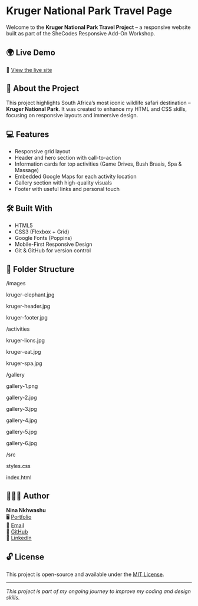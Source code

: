 # Kruger National Park Travel Page

Welcome to the **Kruger National Park Travel Project** – a responsive website built as part of the SheCodes Responsive Add-On Workshop.

## 🌍 Live Demo

🔗 [View the live site](https://krugernationalpark.netlify.app/)

## 📌 About the Project

This project highlights South Africa’s most iconic wildlife safari destination – **Kruger National Park**. It was created to enhance my HTML and CSS skills, focusing on responsive layouts and immersive design.

## 💻 Features

- Responsive grid layout
- Header and hero section with call-to-action
- Information cards for top activities (Game Drives, Bush Braais, Spa & Massage)
- Embedded Google Maps for each activity location
- Gallery section with high-quality visuals
- Footer with useful links and personal touch

## 🛠 Built With

- HTML5
- CSS3 (Flexbox + Grid)
- Google Fonts (Poppins)
- Mobile-First Responsive Design
- Git & GitHub for version control

## 📁 Folder Structure
/images

kruger-elephant.jpg

kruger-header.jpg

kruger-footer.jpg

/activities

kruger-lions.jpg

kruger-eat.jpg

kruger-spa.jpg

/gallery

gallery-1.png

gallery-2.jpg

gallery-3.jpg

gallery-4.jpg

gallery-5.jpg

gallery-6.jpg

/src

styles.css

index.html

## 👩🏽‍💻 Author

**Nina Nkhwashu**  
🖥 [Portfolio](https://ninankhwashu.netlify.app/)  
📧 [Email](mailto:ninankhwashu@gmail.com)  
🔗 [GitHub](https://github.com/ninankhwashu)  
🔗 [LinkedIn](https://www.linkedin.com/in/ninankhwashu/)

## 🔓 License

This project is open-source and available under the [MIT License](LICENSE).

---

*This project is part of my ongoing journey to improve my coding and design skills.*



